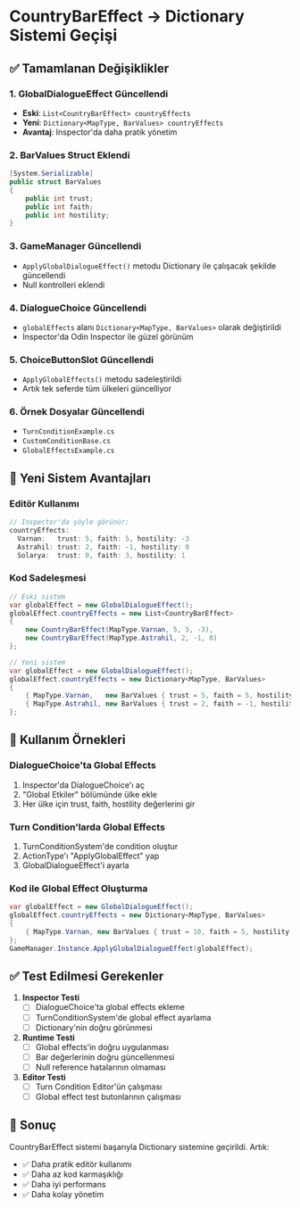 # CountryBarEffect → Dictionary Sistemi Geçişi

## ✅ Tamamlanan Değişiklikler

### 1. **GlobalDialogueEffect Güncellendi**
- **Eski**: `List<CountryBarEffect> countryEffects`
- **Yeni**: `Dictionary<MapType, BarValues> countryEffects`
- **Avantaj**: Inspector'da daha pratik yönetim

### 2. **BarValues Struct Eklendi**
```csharp
[System.Serializable]
public struct BarValues
{
    public int trust;
    public int faith;
    public int hostility;
}
```

### 3. **GameManager Güncellendi**
- `ApplyGlobalDialogueEffect()` metodu Dictionary ile çalışacak şekilde güncellendi
- Null kontrolleri eklendi

### 4. **DialogueChoice Güncellendi**
- `globalEffects` alanı `Dictionary<MapType, BarValues>` olarak değiştirildi
- Inspector'da Odin Inspector ile güzel görünüm

### 5. **ChoiceButtonSlot Güncellendi**
- `ApplyGlobalEffects()` metodu sadeleştirildi
- Artık tek seferde tüm ülkeleri güncelliyor

### 6. **Örnek Dosyalar Güncellendi**
- `TurnConditionExample.cs`
- `CustomConditionBase.cs`
- `GlobalEffectsExample.cs`

## 🎯 Yeni Sistem Avantajları

### **Editör Kullanımı**
```csharp
// Inspector'da şöyle görünür:
countryEffects:
  Varnan:   trust: 5, faith: 5, hostility: -3
  Astrahil: trust: 2, faith: -1, hostility: 0
  Solarya:  trust: 0, faith: 3, hostility: 1
```

### **Kod Sadeleşmesi**
```csharp
// Eski sistem
var globalEffect = new GlobalDialogueEffect();
globalEffect.countryEffects = new List<CountryBarEffect>
{
    new CountryBarEffect(MapType.Varnan, 5, 5, -3),
    new CountryBarEffect(MapType.Astrahil, 2, -1, 0)
};

// Yeni sistem
var globalEffect = new GlobalDialogueEffect();
globalEffect.countryEffects = new Dictionary<MapType, BarValues>
{
    { MapType.Varnan,   new BarValues { trust = 5, faith = 5, hostility = -3 } },
    { MapType.Astrahil, new BarValues { trust = 2, faith = -1, hostility = 0 } }
};
```

## 🔧 Kullanım Örnekleri

### **DialogueChoice'ta Global Effects**
1. Inspector'da DialogueChoice'ı aç
2. "Global Etkiler" bölümünde ülke ekle
3. Her ülke için trust, faith, hostility değerlerini gir

### **Turn Condition'larda Global Effects**
1. TurnConditionSystem'de condition oluştur
2. ActionType'ı "ApplyGlobalEffect" yap
3. GlobalDialogueEffect'i ayarla

### **Kod ile Global Effect Oluşturma**
```csharp
var globalEffect = new GlobalDialogueEffect();
globalEffect.countryEffects = new Dictionary<MapType, BarValues>
{
    { MapType.Varnan, new BarValues { trust = 10, faith = 5, hostility = -2 } }
};
GameManager.Instance.ApplyGlobalDialogueEffect(globalEffect);
```

## ✅ Test Edilmesi Gerekenler

1. **Inspector Testi**
   - [ ] DialogueChoice'ta global effects ekleme
   - [ ] TurnConditionSystem'de global effect ayarlama
   - [ ] Dictionary'nin doğru görünmesi

2. **Runtime Testi**
   - [ ] Global effects'in doğru uygulanması
   - [ ] Bar değerlerinin doğru güncellenmesi
   - [ ] Null reference hatalarının olmaması

3. **Editor Testi**
   - [ ] Turn Condition Editor'ün çalışması
   - [ ] Global effect test butonlarının çalışması

## 🎉 Sonuç

CountryBarEffect sistemi başarıyla Dictionary sistemine geçirildi. Artık:
- ✅ Daha pratik editör kullanımı
- ✅ Daha az kod karmaşıklığı
- ✅ Daha iyi performans
- ✅ Daha kolay yönetim 
